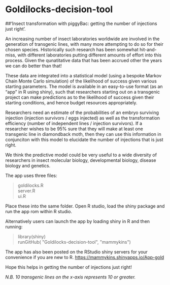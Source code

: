# Goldilocks-decision-tool
##‘Insect transformation with piggyBac: getting the number of injections just right’. 

An increasing number of insect laboratories worldwide are involved in the generation of transgenic lines, with many more attempting to do so for their chosen species. Historically such research has been somewhat hit-and-miss, with different laboratories putting different amounts of effort into this process. Given the qunatitative data that has been accrued other the years we can do better than that!

These data are integrated into a statistical model (using a bespoke Markov Chain Monte Carlo simulation) of the likelihood of success given various starting parameters. The model is available in an easy-to-use format (as an “app” in R using shiny), such that researchers starting out on a transgenic project can make predictions as to the likelihood of success given their starting conditions, and hence budget resources appropriately.

Researchers need an estimate of the probabilities of an embryo surviving injection (injection survivors / eggs injected) as well as the transformation efficiency (number of independent lines / injection survivors). If a researcher wishes to be 95% sure that they will make at least one transgenic line in diamondback moth, then they can use this information in conjunciton with this model to elucidate the number of injections that is just right.

We think the predictive model could be very useful to a wide diversity of researchers in insect molecular biology, developmental biology, disease biology and genetics.

The app uses three files:  
>goldilocks.R  
>server.R  
>ui.R  

Place these into the same folder. Open R studio, load the shiny package and run the app rom within R studio.

Alternatively users can launch the app by loading shiny in R and then running:

>library(shiny)  
>runGitHub( "Goldilocks-decision-tool", "mammykins")

The app has also been posted on the RStudio shiny servers for your convenience if you are new to R.   https://mammykins.shinyapps.io/App-gold

Hope this helps in getting the number of injections just right!

*N.B. 10 transgenic lines on the x-axis represents 10 or greater.*
